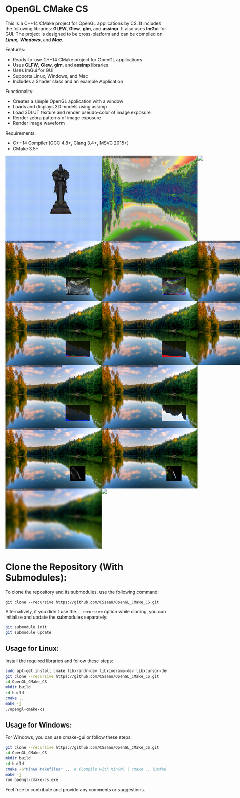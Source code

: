 OpenGL CMake CS
=======================

This is a C++14 CMake project for OpenGL applications by CS. It includes the following libraries: **GLFW**, **Glew**, **glm**, and **assimp**. It also uses **ImGui** for GUI. The project is designed to be cross-platform and can be compiled on  ***Linux***, ***Windows***, and ***Mac***.

Features:
- Ready-to-use C++14 CMake project for OpenGL applications
- Uses **GLFW**, **Glew**, **glm**, and **assimp** libraries
- Uses ImGui for GUI
- Supports Linux, Windows, and Mac
- Includes a Shader class and an example Application

Functionality:
- Creates a simple OpenGL application with a window
- Loads and displays 3D models using assimp
- Load 3DLUT texture and render pseudo-color of image exposure
- Render zebra patterns of image exposure
- Render image waveform

Requirements:
- C++14 Compiler (GCC 4.8+, Clang 3.4+, MSVC 2015+)
- CMake 3.5+

<div style="display:flex;">
    <img src="res/readme_img/3Dmodel.gif" width="300" />
    <img src="res/readme_img/Pseudocolor.png" width="300" />
    <img src="res/readme_img/Zebra.gif" width="300" />
</div>

<div style="display:flex;">
    <img src="res/readme_img/Waveform.png" width="300" />
    <img src="res/readme_img/Waveform_RGB.png" width="300" />
    <img src="res/readme_img/Waveform_RGBsplit.png" width="300" />
</div>

<div style="display:flex;">
    <img src="res/readme_img/Histogram.png" width="300" />
    <img src="res/readme_img/Histogram_R.png" width="300" />
    <img src="res/readme_img/Histogram_G.png" width="300" />
</div>

<div style="display:flex;">
    <img src="res/readme_img/Histogram_B.png" width="300" />
    <img src="res/readme_img/Histogram_Luma.png" width="300" />
</div>

<div style="display:flex;">
    <img src="res/readme_img/Vectorscope_Luma.png" width="300" />
    <img src="res/readme_img/Vectorscope_RGB.png" width="300" />
</div>

<div style="display:flex;">
    <img src="res/readme_img/Gaussianblur.png" width="300" />
    <img src="res/readme_img/Skinsmoothing.gif" width="300" />
</div>

Clone the Repository (With Submodules):
========================

To clone the repository and its submodules, use the following command:
```
git clone --recursive https://github.com/CSsaan/OpenGL_CMake_CS.git
```

Alternatively, if you didn't use the `--recursive` option while cloning, you can initialize and update the submodules separately:
```bash
git submodule init
git submodule update
```

Usage for Linux:
---------------

Install the required libraries and follow these steps:
```bash
sudo apt-get install cmake libxrandr-dev libxinerama-dev libxcursor-dev libxi-dev libgl1-mesa-dev libglu1-mesa-dev
git clone --recursive https://github.com/CSsaan/OpenGL_CMake_CS.git
cd OpenGL_CMake_CS
mkdir build
cd build
cmake ..
make -j
./opengl-cmake-cs
```

Usage for Windows:
------------------

For Windows, you can use cmake-gui or follow these steps:
```bash
git clone --recursive https://github.com/CSsaan/OpenGL_CMake_CS.git
cd OpenGL_CMake_CS
mkdir build
cd build
cmake -G"MinGW Makefiles" ..  # (Compile with MinGW) | cmake .. (Default compilation for Visual Studio)
make -j
run opengl-cmake-cs.exe
```

Feel free to contribute and provide any comments or suggestions.